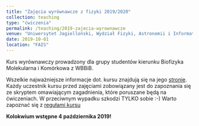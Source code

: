 ```yaml
---
title: "Zajęcia wyrównawcze z fizyki 2019/2020"
collection: teaching
type: "ćwiczenia"
permalink: /teaching/2019-zajecia-wyrownawcze
venue: "Uniwersytet Jagielloński, Wydział Fizyki, Astronomii i Informatyki Stosowanej"
date: 2019-10-01
location: "FAIS"
---
```


Kurs wyrównawczy prowadzony dla grupy studentów kierunku Biofizyka Molekularna i Komórkowa z WBBiB.

Wszelkie najważniejsze informacje dot. kursu znajdują się na jego [stronie](https://users.uj.edu.pl/~zawadzki/ff/).
Każdy uczestnik kursu przed zajęciami zobowiązany jest do zapoznania się ze skryptem omawiającym zagadnienia, które poruszane będą na ćwiczeniach. W przeciwnym wypadku szkodzi TYLKO sobie :-) Warto zapoznać się z [regułami kursu](/files/reguly_2019.pdf)

**Kolokwium wstępne 4 października 2019!**

